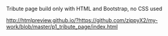 Tribute page build only with HTML and Bootstrap, no CSS used

http://htmlpreview.github.io/?https://github.com/zippyX2/my-work/blob/master/p1_tribute_page/index.html
